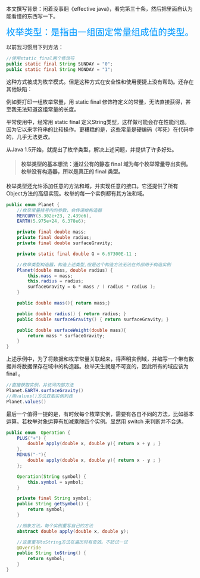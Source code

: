 本文撰写背景：闲着没事翻《effective java》，看完第三十条，然后把里面自认为能看懂的东西写一下。

<font color="#0099ff" size=5 face="黑体">枚举类型：是指由一组固定常量组成值的类型。</font>

以前我习惯用下列方法：

```java
//使用static final两个修饰符
public static final String SUNDAY = "0";
public static final String MONDAY = "1";
```
这种方式被成为枚举模式。但是这种方式在安全性和使用便捷上没有帮助。还存在其他缺陷：

例如要打印一组枚举常量，用 static final 修饰符定义的常量，无法直接获得，甚至我无法知道这组常量的长度。

平常使用中，经常用 static final 定义String类型，这样做可能会存在性能问题。因为它以来字符串的比较操作。更糟糕的是，这些常量是硬编码（写死）在代码中的，几乎无法更改。


从Java 1.5开始，就提出了枚举类型，解决上述问题，并提供了许多好处。

> #### 枚举类型的基本想法：通过公有的静态 final 域为每个枚举常量导出实例。枚举没有构造器，所以是真正的 final 类型。


枚举类型还允许添加任意的方法和域，并实现任意的接口。它还提供了所有Object方法的高级实现。枚举的每一个实例都有其方法和域。

```java
public enum Planet {
    //枚举常量括号内的参数，会传递给构造器
    MERCURY(3.302e+23, 2.439e6),
    EARTH(5.975e+24, 6.378e6);

    private final double mass;
    private final double radius;
    private final double surfaceGravity;

    private static final double G = 6.67300E-11 ;

    //枚举类型构造器，构造上述类型,但是这个构造方法无法在外部用于构造实例
    Planet(double mass, double radius) {
        this.mass = mass;
        this.radius = radius;
        surfaceGravity = G * mass / ( radius * radius );
    }

    public double mass(){ return mass;}

    public double radius() { return radius; }
    public double surfaceGravity() { return surfaceGravity; }

    public double surfaceWeight(double mass){
        return mass * surfaceGravity;
    }
}
```
上述示例中，为了将数据和枚举常量关联起来，得声明实例域，并编写一个带有数据并将数据保存在域中的构造器。枚举天生就是不可变的，因此所有的域应该为 final 。

```java
//直接获取实例，并访问内部方法
Planet.EARTH.surfaceGravity()
//用values()方法获取实例列表
Planet.values()
```
最后一个值得一提的是，有时候每个枚举实例，需要有各自不同的方法，比如基本运算。若枚举对象运算有加减乘除四个实例。显然用 switch 来判断并不合适。

```java
public enum  Operation {
    PLUS("+") {
        double apply(double x, double y){ return x + y ; }
    },
    MINUS("-"){
        double apply(double x, double y){ return x - y ; }
    };

    Operation(String symbol) {
        this.symbol = symbol;
    }

    private final String symbol;
    public String getSymbol() {
        return symbol;
    }

    //抽象方法，每个实例重写自己的方法
    abstract double apply(double x, double y);

    //这里重写toString方法在遍历时有奇效。不妨试一试
    @Override
    public String toString() {
        return symbol;
    }
}
```

